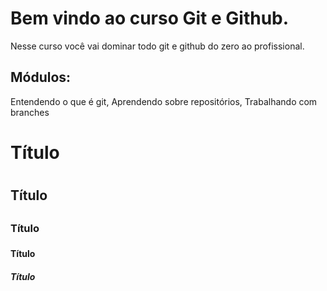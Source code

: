 # Bem vindo ao curso Git e Github.
Nesse curso você vai dominar todo git e github do zero ao profissional.

## Módulos:
Entendendo o que é git, Aprendendo sobre repositórios, Trabalhando com branches

# Título <h1>
## Título <h2>
### Título <h3>
#### Título <h4>
##### Título <h5>
